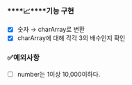 ### ****📈****기능 구현

- [x]  숫자 → charArray로 변환
- [x]  charArray에 대해 각각 3의 배수인지 확인

### ✅예외사항
- [ ]  number는 1이상 10,000이하다.